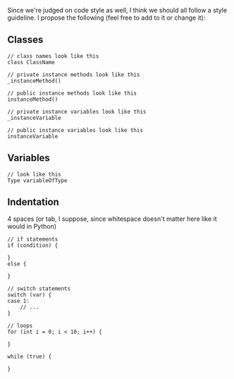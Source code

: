Since we're judged on code style as well, I think we should all follow a style guideline. I propose the following (feel free to add to it or change it):

## Classes

	// class names look like this
	class ClassName

	// private instance methods look like this
	_instanceMethod()

	// public instance methods look like this
	instanceMethod()

	// private instance variables look like this
	_instanceVariable

	// public instance variables look like this
	instanceVariable

## Variables

	// look like this
	Type variableOfType

## Indentation
4 spaces (or tab, I suppose, since whitespace doesn't matter here like it would in Python)

	// if statements
	if (condition) {
		
	}
	else {
		
	}

	// switch statements
	switch (var) {
	case 1:
		// ...
	}

	// loops
	for (int i = 0; i < 10; i++) {
		
	}

	while (true) {
		
	}